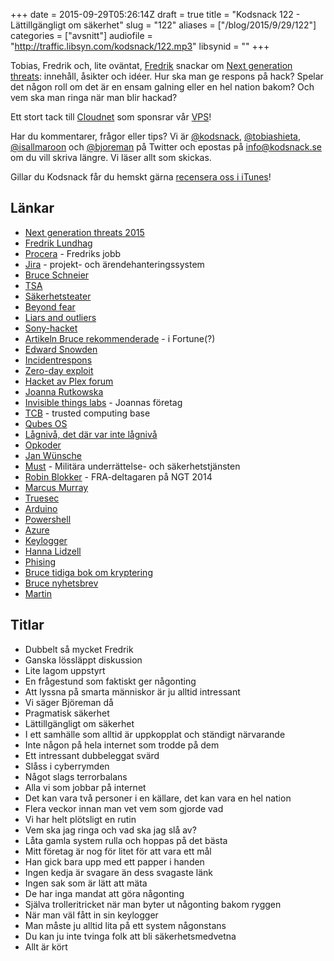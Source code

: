 +++
date = 2015-09-29T05:26:14Z
draft = true
title = "Kodsnack 122 - Lättillgängligt om säkerhet"
slug = "122"
aliases = ["/blog/2015/9/29/122"]
categories = ["avsnitt"]
audiofile = "http://traffic.libsyn.com/kodsnack/122.mp3"
libsynid = ""
+++

Tobias, Fredrik och, lite oväntat, [Fredrik](https://twitter.com/joltcan) snackar om [Next generation threats](http://www.nextgenerationthreats.se): innehåll, åsikter och idéer. Hur ska man ge respons på hack? Spelar det någon roll om det är en ensam galning eller en hel nation bakom? Och vem ska man ringa när man blir hackad?

Ett stort tack till [Cloudnet](http://www.cloudnet.se) som sponsrar vår [VPS](http://en.wikipedia.org/wiki/Virtual_private_server)!

Har du kommentarer, frågor eller tips? Vi är [@kodsnack](https://www.twitter.com/kodsnack), [@tobiashieta](https://www.twitter.com/tobiashieta), [@isallmaroon](https://www.twitter.com/isallmaroon) och [@bjoreman](https://www.twitter.com/bjoreman) på Twitter och epostas på [info@kodsnack.se](mailto:info@kodsnack.se) om du vill skriva längre. Vi läser allt som skickas.

Gillar du Kodsnack får du hemskt gärna [recensera oss i iTunes](http://itunes.apple.com/se/podcast/kodsnack/id561631498?l=en)!

## Länkar ##
* [Next generation threats 2015](http://techworld.event.idg.se/event/ngt15/2015/)
* [Fredrik Lundhag](https://twitter.com/joltcan)
* [Procera](http://www.proceranetworks.com/index.php) - Fredriks jobb
* [Jira](https://www.atlassian.com/software/jira) - projekt- och ärendehanteringssystem
* [Bruce Schneier](https://www.schneier.com/about.html)
* [TSA](https://en.wikipedia.org/wiki/Transportation_Security_Administration)
* [Säkerhetsteater](https://en.wikipedia.org/wiki/Security_theater)
* [Beyond fear](https://www.schneier.com/books/beyond_fear/)
* [Liars and outliers](https://www.schneier.com/books/liars_and_outliers/)
* [Sony-hacket](https://en.wikipedia.org/wiki/Sony_Pictures_Entertainment_hack)
* [Artikeln Bruce rekommenderade](http://fortune.com/sony-hack-part-1/) - i Fortune(?)
* [Edward Snowden](https://en.wikipedia.org/wiki/Edward_Snowden)
* [Incidentrespons](https://en.wikipedia.org/wiki/Main_Page)
* [Zero-day exploit](https://en.wikipedia.org/wiki/Zero-day_%28computing%29)
* [Hacket av Plex forum](https://blog.plex.tv/2015/07/02/security-notice-forum-user-password-resets/)
* [Joanna Rutkowska](https://twitter.com/rootkovska/)
* [Invisible things labs](http://invisiblethingslab.com/itl/Welcome.html) - Joannas företag
* [TCB](https://en.wikipedia.org/wiki/Trusted_computing_base) - trusted computing base
* [Qubes OS](https://www.qubes-os.org/)
* [Lågnivå, det där var inte lågnivå](https://twitter.com/rootkovska/status/646270667936010240)
* [Opkoder](https://en.wikipedia.org/wiki/Opcode)
* [Jan Wünsche](https://twitter.com/jwunsche)
* [Must](https://sv.wikipedia.org/wiki/Milit%C3%A4ra_underr%C3%A4ttelse-_och_s%C3%A4kerhetstj%C3%A4nsten) - Militära underrättelse- och säkerhetstjänsten
* [Robin Blokker](https://www.linkedin.com/pub/robin-blokker/0/a9a/772) - FRA-deltagaren på NGT 2014
* [Marcus Murray](http://www.truesec.com/Profiles)
* [Truesec](http://www.truesec.com/)
* [Arduino](https://www.arduino.cc/)
* [Powershell](https://en.wikipedia.org/wiki/Windows_PowerShell)
* [Azure](https://en.wikipedia.org/wiki/Microsoft_Azure)
* [Keylogger](https://en.wikipedia.org/wiki/Keystroke_logging)
* [Hanna Lidzell](https://twitter.com/plastfolie)
* [Phising](https://en.wikipedia.org/wiki/Phishing)
* [Bruce tidiga bok om kryptering](https://www.schneier.com/books/applied_cryptography/)
* [Bruce nyhetsbrev](https://www.schneier.com/crypto-gram/)
* [Martin](https://twitter.com/grapefrukt/)

## Titlar ##
* Dubbelt så mycket Fredrik
* Ganska lössläppt diskussion
* Lite lagom uppstyrt
* En frågestund som faktiskt ger någonting
* Att lyssna på smarta människor är ju alltid intressant
* Vi säger Björeman då
* Pragmatisk säkerhet
* Lättillgängligt om säkerhet
* I ett samhälle som alltid är uppkopplat och ständigt närvarande
* Inte någon på hela internet som trodde på dem
* Ett intressant dubbeleggat svärd
* Slåss i cyberrymden
* Något slags terrorbalans
* Alla vi som jobbar på internet
* Det kan vara två personer i en källare, det kan vara en hel nation
* Flera veckor innan man vet vem som gjorde vad
* Vi har helt plötsligt en rutin
* Vem ska jag ringa och vad ska jag slå av?
* Låta gamla system rulla och hoppas på det bästa
* Mitt företag är nog för litet för att vara ett mål
* Han gick bara upp med ett papper i handen
* Ingen kedja är svagare än dess svagaste länk
* Ingen sak som är lätt att mäta
* De har inga mandat att göra någonting
* Själva trolleritricket när man byter ut någonting bakom ryggen
* När man väl fått in sin keylogger
* Man måste ju alltid lita på ett system någonstans
* Du kan ju inte tvinga folk att bli säkerhetsmedvetna
* Allt är kört
